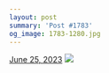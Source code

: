 ```yaml
---
layout: post
summary: 'Post #1783'
og_image: 1783-1280.jpg
---
```


<p>
  <time>
    <a href="/1783">June 25, 2023</a>
  </time>
  <a href="/1783">
    <img src="{{ site.assets_url }}/1783-640.jpg" srcset="{{ site.assets_url }}/1783-320.jpg 320w, {{ site.assets_url }}/1783-640.jpg 640w, {{ site.assets_url }}/1783-960.jpg 960w, {{ site.assets_url }}/1783-1280.jpg 1280w" sizes="(min-width: 700px) 50vw, calc(100vw - 2rem)" />
  </a>
</p>
